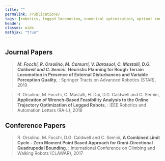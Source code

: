 ```yaml
---
title: ""
permalink: /Publications/
tags: [robotics, legged locomotion, numerical optimization, optimal control]
header:
classes: wide
mathjax: "true"
---
```


## Journal Papers

>  ***M. Focchi, R. Orsolino, M. Camurri, V. Barasuol, C. Mastalli, D.G. Caldwell and C. Semini***, **Heuristic Planning for Rough Terrain Locomotion in Presence of External Disturbances and Variable Perception Quality**,
: Springer Tracts on Advanced Robotics (STAR), 2019

>  R. Orsolino, M. Focchi, C. Mastalli, H. Dai, D.G. Caldwell and C. Semini, **Application of Wrench-Based Feasibility Analysis to the Online Trajectory Optimization of Legged Robots**,
: IEEE Robotics and Automation Letters (RA-L), 2018

## Conference Papers

>  R. Orsolino, M. Focchi, D.G. Caldwell and C. Semini, **A Combined Limit Cycle - Zero Moment Point Based Approach for Omni-Directional Quadrupedal Bounding**,
: International Conference on Climbing and Walking Robots (CLAWAR), 2017
